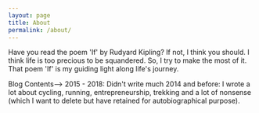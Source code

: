 ```yaml
---
layout: page
title: About
permalink: /about/
---
```


Have you read the poem 'If' by Rudyard Kipling? If not, I think you should. I think life is too precious to be squandered. So, I try to make the most of it. That poem 'If' is my guiding light along life's journey.

Blog Contents-->
2015 - 2018: Didn't write much
2014 and before: I wrote a lot about cycling, running, entrepreneurship, trekking and a lot of nonsense (which I want to delete but have retained for autobiographical purpose).
